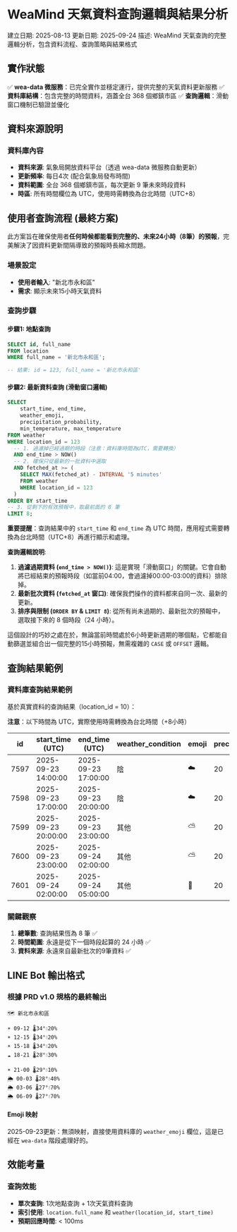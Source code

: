 # WeaMind 天氣資料查詢邏輯與結果分析

建立日期: 2025-08-13
更新日期: 2025-09-24
描述: WeaMind 天氣查詢的完整邏輯分析，包含資料流程、查詢策略與結果格式

## 實作狀態
✅ **wea-data 微服務**：已完全實作並穩定運行，提供完整的天氣資料更新服務
✅ **資料庫結構**：包含完整的時間資料，涵蓋全台 368 個鄉鎮市區
✅ **查詢邏輯**：滑動窗口機制已驗證並優化

## 資料來源說明

### 資料庫內容
- **資料來源**: 氣象局開放資料平台（透過 wea-data 微服務自動更新）
- **更新頻率**: 每日4次 (配合氣象局發布時間)
- **資料範圍**: 全台 368 個鄉鎮市區，每次更新 9 筆未來時段資料
- **時區**: 所有時間欄位為 UTC，使用時需轉換為台北時間（UTC+8）

## 使用者查詢流程 (最終方案)

此方案旨在確保使用者**任何時候都能看到完整的、未來24小時（8筆）的預報**，完美解決了因資料更新間隔導致的預報時長縮水問題。

### 場景設定
- **使用者輸入**: "新北市永和區"
- **需求**: 顯示未來15小時天氣資料

### 查詢步驟

#### 步驟1: 地點查詢
```sql
SELECT id, full_name
FROM location
WHERE full_name = '新北市永和區';

-- 結果: id = 123, full_name = '新北市永和區'
```

#### 步驟2: 最新資料查詢 (滑動窗口邏輯)
```sql
SELECT
    start_time, end_time,
    weather_emoji,
    precipitation_probability,
    min_temperature, max_temperature
FROM weather
WHERE location_id = 123
  -- 1. 過濾掉已經過期的時段（注意：資料庫時間為UTC，需要轉換）
  AND end_time > NOW()
  -- 2. 確保只從最新的一批資料中選取
  AND fetched_at >= (
    SELECT MAX(fetched_at) - INTERVAL '5 minutes'
    FROM weather
    WHERE location_id = 123
  )
ORDER BY start_time
-- 3. 從剩下的有效預報中，取最前面的 8 筆
LIMIT 8;
```

**重要提醒**：查詢結果中的 `start_time` 和 `end_time` 為 UTC 時間，應用程式需要轉換為台北時間（UTC+8）再進行顯示和處理。

**查詢邏輯說明**:
1.  **過濾過期資料 (`end_time > NOW()`)**: 這是實現「滑動窗口」的關鍵。它會自動將已經結束的預報時段（如當前04:00，會過濾掉00:00-03:00的資料）排除掉。
2.  **最新批次資料 (`fetched_at` 窗口)**: 確保我們操作的資料都來自同一次、最新的更新。
3.  **排序與限制 (`ORDER BY` & `LIMIT 8`)**: 從所有尚未過期的、最新批次的預報中，選取接下來的 8 個時段（24 小時）。

這個設計的巧妙之處在於，無論當前時間處於6小時更新週期的哪個點，它都能自動篩選並組合出一個完整的15小時預報，無需複雜的 `CASE` 或 `OFFSET` 邏輯。

## 查詢結果範例

### 資料庫查詢結果範例

基於真實資料的查詢結果（location_id = 10）：

**注意**：以下時間為 UTC，實際使用時需轉換為台北時間（+8小時）

| id   | start_time (UTC)    | end_time (UTC)      | weather_condition | emoji | precipitation | min_temp | max_temp | fetched_at (UTC)    |
| ---- | ------------------- | ------------------- | ----------------- | ----- | ------------- | -------- | -------- | ------------------- |
| 7597 | 2025-09-23 14:00:00 | 2025-09-23 17:00:00 | 陰                | ☁️     | 20            | 26       | 28       | 2025-09-23 01:46:57 |
| 7598 | 2025-09-23 17:00:00 | 2025-09-23 20:00:00 | 陰                | ☁️     | 20            | 29       | 31       | 2025-09-23 01:46:57 |
| 7599 | 2025-09-23 20:00:00 | 2025-09-23 23:00:00 | 其他              | ⛅️     | 20            | 31       | 31       | 2025-09-23 01:46:57 |
| 7600 | 2025-09-23 23:00:00 | 2025-09-24 02:00:00 | 其他              | ⛅️     | 20            | 29       | 31       | 2025-09-23 01:46:57 |
| 7601 | 2025-09-24 02:00:00 | 2025-09-24 05:00:00 | 其他              | 🌌     | 20            | 28       | 29       | 2025-09-23 01:46:57 |

### 關鍵觀察

1. **總筆數**: 查詢結果恆為 8 筆 ✅
2. **時間範圍**: 永遠是從下一個時段起算的 24 小時 ✅
3. **資料來源**: 永遠來自最新批次的9筆資料 ✅

## LINE Bot 輸出格式

### 根據 PRD v1.0 規格的最終輸出

```text
🗺️ 新北市永和區

☀️ 09-12 🌡️34°💧20%
☀️ 12-15 🌡️34°💧20%
☀️ 15-18 🌡️34°💧20%
☁️ 18-21 🌡️28°💧30%

☀️ 21-00 🌡️29°💧10%
🌦️ 00-03 🌡️28°💧40%
🌦️ 03-06 🌡️27°💧70%
🌦️ 06-09 🌡️27°💧70%
```

#### Emoji 映射
2025-09-23更新：無須映射，直接使用資料庫的 `weather_emoji` 欄位，這是已經在 `wea-data` 階段處理好的。

## 效能考量

### 查詢效能
- **單次查詢**: 1次地點查詢 + 1次天氣資料查詢
- **索引使用**: `location.full_name` 和 `weather(location_id, start_time)`
- **預期回應時間**: < 100ms
